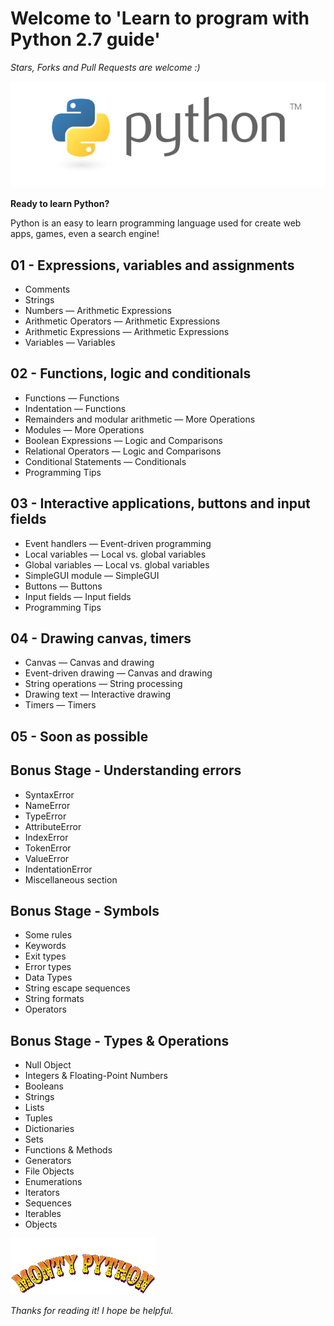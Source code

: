# Welcome to 'Learn to program with Python 2.7 guide'

*Stars, Forks and Pull Requests are welcome :)*

![png](images4readme/logo-python.png)

**Ready to learn Python?**

Python is an easy to learn programming language used for create web apps, games, even a search engine!

01 - Expressions, variables and assignments
-------
- Comments
- Strings
- Numbers — Arithmetic Expressions
- Arithmetic Operators — Arithmetic Expressions
- Arithmetic Expressions — Arithmetic Expressions
- Variables — Variables

02 - Functions, logic and conditionals
-------
- Functions — Functions
- Indentation — Functions
- Remainders and modular arithmetic — More Operations
- Modules — More Operations
- Boolean Expressions — Logic and Comparisons
- Relational Operators — Logic and Comparisons
- Conditional Statements — Conditionals
- Programming Tips

03 - Interactive applications, buttons and input fields
-------
- Event handlers — Event-driven programming
- Local variables — Local vs. global variables
- Global variables — Local vs. global variables
- SimpleGUI module — SimpleGUI
- Buttons — Buttons
- Input fields — Input fields
- Programming Tips

04 - Drawing canvas, timers
-------
- Canvas — Canvas and drawing
- Event-driven drawing — Canvas and drawing
- String operations — String processing
- Drawing text — Interactive drawing
- Timers — Timers

05 - Soon as possible
-------

Bonus Stage - Understanding errors
-------
- SyntaxError
- NameError
- TypeError
- AttributeError
- IndexError
- TokenError
- ValueError
- IndentationError
- Miscellaneous section

Bonus Stage - Symbols
-------
- Some rules
- Keywords
- Exit types
- Error types
- Data Types
- String escape sequences
- String formats
- Operators

Bonus Stage - Types & Operations
-------
- Null Object
- Integers & Floating-Point Numbers
- Booleans
- Strings
- Lists
- Tuples
- Dictionaries
- Sets
- Functions & Methods
- Generators
- File Objects
- Enumerations
- Iterators
- Sequences
- Iterables
- Objects

![png](images4readme/logo-monty-python.png)

*Thanks for reading it! I hope be helpful.*
